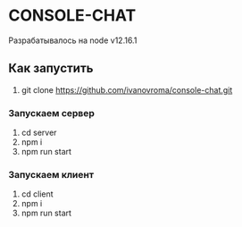 # CONSOLE-CHAT
Разрабатывалось на node v12.16.1

## Как запустить
1. git clone https://github.com/ivanovroma/console-chat.git

### Запускаем сервер
1. cd server
2. npm i
3. npm run start

### Запускаем клиент
1. cd client
2. npm i
3. npm run start